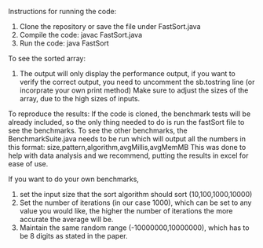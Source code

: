 Instructions for running the code:
1. Clone the repository or save the file under FastSort.java
2. Compile the code: javac FastSort.java
3. Run the code: java FastSort

To see the sorted array:
1. The output will only display the performance output, if you want to verify the correct output, you need to uncomment the sb.tostring line (or incorprate your own print method)
Make sure to adjust the sizes of the array, due to the high sizes of inputs.

To reproduce the results:
If the code is cloned, the benchmark tests will be already included, so the only thing needed to do is run the fastSort file to see the benchmarks. 
To see the other benchmarks, the BenchmarkSuite.java needs to be run which will output all the numbers in this format:
size,pattern,algorithm,avgMillis,avgMemMB
This was done to help with data analysis and we recommend, putting the results in excel for ease of use.

If you want to do your own benchmarks, 
1. set the input size that the sort algorithm should sort (10,100,1000,10000)
2. Set the number of iterations (in our case 1000), which can be set to any value you would like, the higher the number of iterations the more accurate the average will be.
3. Maintain the same random range (-10000000,10000000), which has to be 8 digits as stated in the paper.


